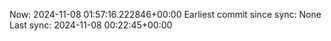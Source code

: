 Now: 2024-11-08 01:57:16.222846+00:00 Earliest commit since sync: None Last sync: 2024-11-08 00:22:45+00:00
